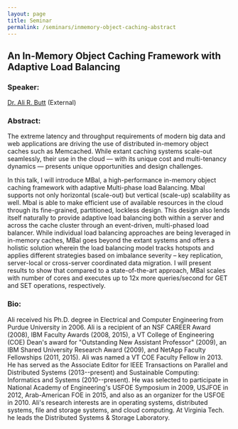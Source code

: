 ```yaml
---
layout: page
title: Seminar
permalink: /seminars/inmemory-object-caching-abstract
---
```


## An In-Memory Object Caching Framework with Adaptive Load Balancing

### Speaker:

[Dr. Ali R. Butt](http://people.cs.vt.edu/butta/) (External)

### Abstract:

The extreme latency and throughput requirements of modern big data and web applications are driving the use of distributed in-memory object caches such as Memcached. While extant caching systems scale-out seamlessly, their use in the cloud — with its unique cost and multi-tenancy dynamics — presents unique opportunities and design challenges.

In this talk, I will introduce MBal, a high-performance in-memory object caching framework with adaptive Multi-phase load Balancing. Mbal supports not only horizontal (scale-out) but vertical (scale-up) scalability as well. Mbal is able to make efficient use of available resources in the cloud through its fine-grained, partitioned, lockless design. This design also lends itself naturally to provide adaptive load balancing both within a server and across the cache cluster through an event-driven, multi-phased load balancer. While individual load balancing approaches are being leveraged in in-memory caches, MBal goes beyond the extant systems and offers a holistic solution wherein the load balancing model tracks hotspots and applies different strategies based on imbalance severity – key replication, server-local or cross-server coordinated data migration. I will present results to show that compared to a state-of-the-art approach, MBal scales with number of cores and executes up to 12x more queries/second for GET and SET operations, respectively.

### Bio:

Ali received his Ph.D. degree in Electrical and Computer Engineering from Purdue University in 2006. Ali is a recipient of an NSF CAREER Award (2008), IBM Faculty Awards (2008, 2015), a VT College of Engineering (COE) Dean's award for "Outstanding New Assistant Professor" (2009), an IBM Shared University Research Award (2009), and NetApp Faculty Fellowships (2011, 2015). Ali was named a VT COE Faculty Fellow in 2013. He has served as the Associate Editor for IEEE Transactions on Parallel and Distributed Systems (2013--present) and Sustainable Computing: Informatics and Systems (2010--present). He was selected to participate in National Academy of Engineering's USFOE Symposium in 2009, USJFOE in 2012, Arab-American FOE in 2015, and also as an organizer for the USFOE in 2010. Ali's research interests are in operating systems, distributed systems, file and storage systems, and cloud computing. At Virginia Tech. he leads the Distributed Systems & Storage Laboratory.

